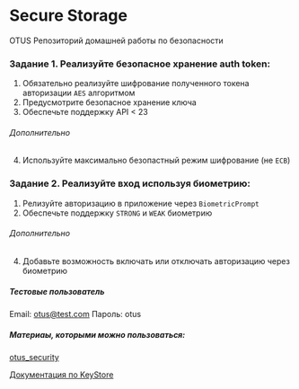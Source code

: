 # Secure Storage

OTUS Репозиторий домашней работы по безопасности

### Задание 1. Реализуйте безопасное хранение auth token:

1. Обязательно реализуйте шифрование полученного токена авторизации `AES` алгоритмом
2. Предусмотрите безопасное хранение ключа
3. Обеспечьте поддержку API < 23

###### _Дополнительно_
4. Используйте максимально безопастный режим шифрование (не `ECB`)

### Задание 2. Реализуйте вход используя биометрию:

1. Релизуйте авторизацию в приложение через `BiometricPrompt`
2. Обеспечьте поддержку `STRONG` и `WEAK` биометрию

###### _Дополнительно_
4. Добавьте возможность включать или отключать авторизацию через биометрию

##### _Тестовые пользователь_

Email: otus@test.com
Пароль: otus

##### Материаы, которыми можно пользоваться:

[otus_security](https://github.com/vitalyraevsky/otus_security)

[Документация по KeyStore](https://developer.android.com/training/articles/keystore)